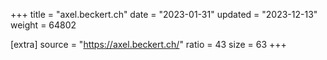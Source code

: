 +++
title = "axel.beckert.ch"
date = "2023-01-31"
updated = "2023-12-13"
weight = 64802

[extra]
source = "https://axel.beckert.ch/"
ratio = 43
size = 63
+++
